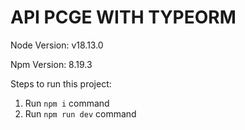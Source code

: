 # API PCGE WITH TYPEORM

Node Version:
v18.13.0

Npm Version: 
8.19.3

Steps to run this project:

1. Run `npm i` command
3. Run `npm run dev` command
